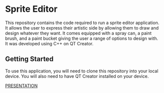 # Sprite Editor
This repository contains the code required to run a sprite editor application. It allows the user to express their artistic side by allowing them to draw and design whatever they want. It comes equipped with a spray can, a paint brush, and a paint bucket giving the user a range of options to design with. It was developed using C++ on QT Creator.
## Getting Started
To use this application, you will need to clone this repository into your local device. You will also need to have QT Creator installed on your device.

[PRESENTATION](https://gh.manglemix.com/a7)

